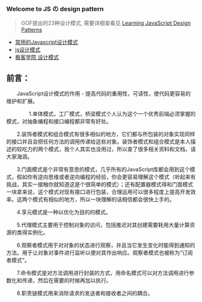 ### Welcome to JS の design pattern 

>GOF提出的23种设计模式, 需要详细查看见  [Learning JavaScript Design Patterns](https://addyosmani.com/resources/essentialjsdesignpatterns/book/)

- [常用的Javascript设计模式](http://blog.jobbole.com/29454/)
- [js设计模式](http://www.cnblogs.com/Darren_code/archive/2011/08/31/JavascripDesignPatterns.html)
- [极客学院 设计模式](http://wiki.jikexueyuan.com/project/javascript-design-patterns/)

## 前言：

　　JavaScript设计模式的作用 - 提高代码的重用性，可读性，使代码更容易的维护和扩展。

　　 
　　1.单体模式，工厂模式，桥梁模式个人认为这个一个优秀前端必须掌握的模式，对抽象编程和接口编程都非常有好处。

　　2.装饰者模式和组合模式有很多相似的地方，它们都与所包装的对象实现同样的接口并且会把任何方法的调用传递给这些对象。装饰者模式和组合模式是本人描述的较吃力的两个模式，我个人其实也没用过，所以查了很多相关资料和文档，请大家海涵。

　　3.门面模式是个非常有意思的模式，几乎所有的JavaScript库都会用到这个模式，假如你有逆向思维或者逆向编程的经验，你会更容易理解这个模式（听起来有挑战，其实一接触你就知道这是个很简单的模式）；还有配置器模式得和门面模式一块拿来说，这个模式对现有接口进行包装，合理运用可以很多程度上提高开发效率。这两个模式有相似的地方，所以一块理解的话相信都会很快上手的。

　　4.享元模式是一种以优化为目的的模式。

　　5.代理模式主要用于控制对象的访问，包括推迟对其创建需要耗用大量计算资源的类得实例化。

　　6.观察者模式用于对对象的状态进行观察，并且当它发生变化时能得到通知的方法。用于让对象对事件进行监听以便对其作出响应。观察者模式也被称为“订阅者模式”。

　　7.命令模式是对方法调用进行封装的方式，用命名模式可以对方法调用进行参数化和传递，然后在需要的时候再加以执行。

　　8.职责链模式用来消除请求的发送者和接收者之间的耦合。
